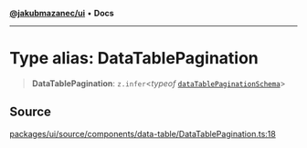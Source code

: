 [**@jakubmazanec/ui**](../README.md) • **Docs**

---

# Type alias: DataTablePagination

> **DataTablePagination**: `z.infer`\<_typeof_
> [`dataTablePaginationSchema`](../variables/dataTablePaginationSchema.md)\>

## Source

[packages/ui/source/components/data-table/DataTablePagination.ts:18](https://github.com/jakubmazanec/tools/blob/bb20df5276ddb119762948adc2cda520aef09f0f/packages/ui/source/components/data-table/DataTablePagination.ts#L18)
